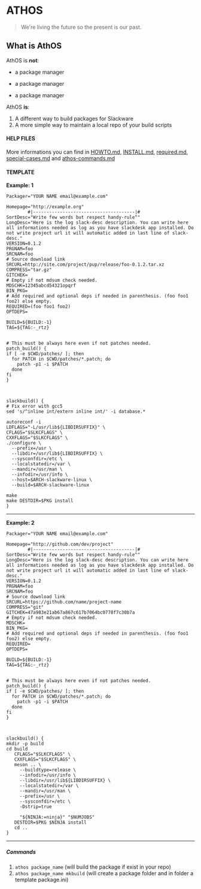 # ATHOS

> We\'re living the future so
> the present is our past.



## What is AthOS

AthOS is **not**:

* a package manager
- a package manager
+ a package manager

AthOS **is**:

1. A different way to build packages for Slackware
2. A more simple way to maintain a local repo of your build scripts


#### HELP FILES

More informations you can find in [HOWTO.md][1], [INSTALL.md][2], [required.md][3], [special-cases.md][4] and [athos-commands.md][5]

[1]: ./DOCS/HOWTO.md        'HOWTO.md'
[2]: ./DOCS/INSTALL.md  "INSTALL.md"
[3]: ./DOCS/required.md    "required.md"
[4]: ./DOCS/special-cases.md "special-cases.md"
[5]: ./DOCS/athos-commands.md (athos-commands.md)

#### TEMPLATE

**Example: 1**

```
Packager="YOUR NAME email@example.com"

Homepage="http://example.org"
        #|--------------------------------------|#
SortDesc="Write few words but respect handy-rule^"
LongDesc="Here is the log slack-desc description. You can write here all informations needed as log as you have slackdesk app installed. Do not write project url it will automatic added in last line of slack-desc."
VERSION=0.1.2
PRGNAM=foo
SRCNAM=foo
# Source download link
SRCURL=http://site.com/project/pup/release/foo-0.1.2.tar.xz
COMPRESS="tar.gz"
GITCHEK=
# Empty if not mdsum check needed.
MDSCHK=12345abcd54321opqrf
BIN_PKG=
# Add required and optional deps if needed in parenthesis. (foo foo1 foo2) else empty.
REQUIRED=(foo foo1 foo2)
OPTDEPS=

BUILD=${BUILD:-1}
TAG=${TAG:-_rtz}


# This must be always here even if not patches needed.
patch_build() {
if [ -e $CWD/patches/ ]; then
  for PATCH in $CWD/patches/*.patch; do
    patch -p1 -i $PATCH
  done
fi
}



slackbuild() {
# Fix error with gcc5
sed 's/^inline int/extern inline int/' -i database.*

autoreconf -i
LDFLAGS="-L/usr/lib${LIBDIRSUFFIX}" \
CFLAGS="$SLKCFLAGS" \
CXXFLAGS="$SLKCFLAGS" \
./configure \
  --prefix=/usr \
  --libdir=/usr/lib${LIBDIRSUFFIX} \
  --sysconfdir=/etc \
  --localstatedir=/var \
  --mandir=/usr/man \
  --infodir=/usr/info \
  --host=$ARCH-slackware-linux \
  --build=$ARCH-slackware-linux

make
make DESTDIR=$PKG install
}

```
---

**Example: 2**

```
Packager="YOUR NAME email@example.com"

Homepage="http://github.com/dev/project"
        #|--------------------------------------|#
SortDesc="Write few words but respect handy-rule^"
LongDesc="Here is the log slack-desc description. You can write here all informations needed as log as you have slackdesk app installed. Do not write project url it will automatic added in last line of slack-desc."
VERSION=0.1.2
PRGNAM=foo
SRCNAM=foo
# Source download link
SRCURL=https://github.com/name/project-name
COMPRESS="git"
GITCHEK=47a983e21ab67a867c617b7064bc0778f7c30b7a
# Empty if not mdsum check needed.
MDSCHK=
BIN_PKG=
# Add required and optional deps if needed in parenthesis. (foo foo1 foo2) else empty.
REQUIRED=
OPTDEPS=

BUILD=${BUILD:-1}
TAG=${TAG:-_rtz}


# This must be always here even if not patches needed.
patch_build() {
if [ -e $CWD/patches/ ]; then
  for PATCH in $CWD/patches/*.patch; do
    patch -p1 -i $PATCH
  done
fi
}



slackbuild() {
mkdir -p build
cd build
   CFLAGS="$SLKCFLAGS" \
   CXXFLAGS="$SLKCFLAGS" \
   meson .. \
     --buildtype=release \
     --infodir=/usr/info \
     --libdir=/usr/lib${LIBDIRSUFFIX} \
     --localstatedir=/var \
     --mandir=/usr/man \
     --prefix=/usr \
     --sysconfdir=/etc \
     -Dstrip=true

     "${NINJA:=ninja}" "$NUMJOBS"
   DESTDIR=$PKG $NINJA install
   cd ..
}

```
---

##### Commands

1. `athos package_name` (will build the package if exist in your repo)
2. `athos package_name mkbuild` (will create a package folder and in folder a template package.ini)
